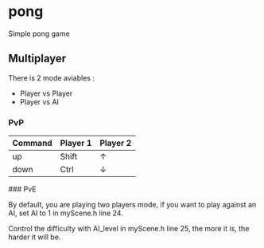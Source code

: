 # pong
Simple pong game 

## Multiplayer

There is 2 mode aviables :
- Player vs Player
- Player vs AI

### PvP

| Command | Player 1 | Player 2 |
| --- | --- | --- |
| up | Shift | ↑ |
| down | Ctrl | ↓ |

### PvE

By default, you are playing two players mode, if you want to play against an AI, set
AI to 1 in myScene.h line 24.

Control the difficulty with AI_level in myScene.h line 25, the more it is, the harder it will be.

